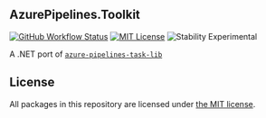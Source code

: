 ## AzurePipelines.Toolkit

[![GitHub Workflow Status][1]][2]
[![MIT License][3]][4]
![Stability Experimental][5]

A .NET port of [`azure-pipelines-task-lib`][6]

## License

All packages in this repository are licensed under [the MIT license][4].

[1]: https://img.shields.io/github/actions/workflow/status/JamieMagee/AzurePipelines.Toolkit/build.yml?branch=main&style=for-the-badge
[2]: https://github.com/JamieMagee/AzurePipelines.Toolkit/actions/workflows/build.yml?query=branch%3Amain
[3]: https://img.shields.io/github/license/JamieMagee/AzurePipelines.Toolkit?style=for-the-badge
[4]: https://github.com/JamieMagee/AzurePipelines.Toolkit/blob/main/LICENSE.md
[5]: https://img.shields.io/badge/stability-experimental-orange.svg?style=for-the-badge
[6]: https://www.npmjs.com/package/azure-pipelines-task-lib
